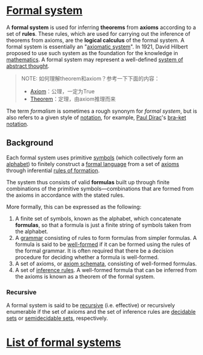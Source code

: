 # [Formal system](https://en.wikipedia.org/wiki/Formal_system)

A **formal system** is used for inferring **theorems** from **axioms** according to a set of **rules**. These rules, which are used for carrying out the inference of theorems from axioms, are the **logical calculus** of the formal system. A formal system is essentially an "[axiomatic system](https://en.wikipedia.org/wiki/Axiomatic_system)". In 1921, David Hilbert proposed to use such system as the foundation for the knowledge in [mathematics](https://en.wikipedia.org/wiki/Mathematics). A formal system may represent a well-defined [system of abstract thought](https://en.wikipedia.org/wiki/Abstraction).

> NOTE: 如何理解theorem和axiom？参考一下下面的内容：
>
> - [Axiom](https://en.wikipedia.org/wiki/Axiom)：公理，一定为True
>- [Theorem](https://en.wikipedia.org/wiki/Theorem)：定理，由axiom推理而来
> 

The term *formalism* is sometimes a rough synonym for *formal system*, but is also refers to a given style of [notation](https://en.wikipedia.org/wiki/Notation), for example, [Paul Dirac](https://en.wikipedia.org/wiki/Paul_Dirac)'s [bra–ket notation](https://en.wikipedia.org/wiki/Bra–ket_notation).



## Background

Each formal system uses primitive [symbols](https://en.wikipedia.org/wiki/Symbol_(formal)) (which collectively form an [alphabet](https://en.wikipedia.org/wiki/Alphabet_(computer_science))) to finitely construct a [formal language](https://en.wikipedia.org/wiki/Formal_language) from a set of [axioms](https://en.wikipedia.org/wiki/Axiom) through inferential [rules of formation](https://en.wikipedia.org/wiki/Rules_of_formation).

The system thus consists of valid **formulas** built up through finite combinations of the primitive symbols—combinations that are formed from the axioms in accordance with the stated rules.

More formally, this can be expressed as the following:

1. A finite set of symbols, known as the alphabet, which concatenate **formulas**, so that a formula is just a finite string of symbols taken from the alphabet.
2. A [grammar](https://en.wikipedia.org/wiki/Formal_grammar) consisting of rules to form formulas from simpler formulas. A formula is said to be [well-formed](https://en.wikipedia.org/wiki/Well-formed_formula) if it can be formed using the rules of the formal grammar. It is often required that there be a decision procedure for deciding whether a formula is well-formed.
3. A set of axioms, or [axiom schemata](https://en.wikipedia.org/wiki/Axiom_schema), consisting of well-formed formulas.
4. A set of [inference rules](https://en.wikipedia.org/wiki/Rule_of_inference). A well-formed formula that can be inferred from the axioms is known as a theorem of the formal system.

### Recursive

A formal system is said to be [recursive](https://en.wikipedia.org/wiki/Recursive_set) (i.e. effective) or recursively enumerable if the set of axioms and the set of inference rules are [decidable sets](https://en.wikipedia.org/wiki/Decidable_set) or [semidecidable sets](https://en.wikipedia.org/wiki/Recursively_enumerable_set), respectively.



# [List of formal systems](https://en.wikipedia.org/wiki/List_of_formal_systems)